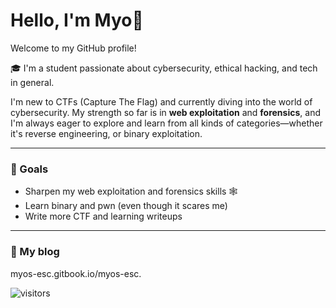# Hello, I'm Myo👋

Welcome to my GitHub profile!

🎓 I'm a student passionate about cybersecurity, ethical hacking, and tech in general.

I'm new to CTFs (Capture The Flag) and currently diving into the world of cybersecurity. My strength so far is in **web exploitation** and **forensics**, and I'm always eager to explore and learn from all kinds of categories—whether it's reverse engineering, or binary exploitation.

---

### 🚀 Goals
- Sharpen my web exploitation and forensics skills 🕸️
- Learn binary and pwn (even though it scares me)
- Write more CTF and learning writeups

---

### 📝 My blog
myos-esc.gitbook.io/myos-esc.

![visitors](https://komarev.com/ghpvc/?username=blue&color=red)
<!---
zxhry/zxhry is a ✨ special ✨ repository because its `README.md` (this file) appears on your GitHub profile.
You can click the Preview link to take a look at your changes.
--->
